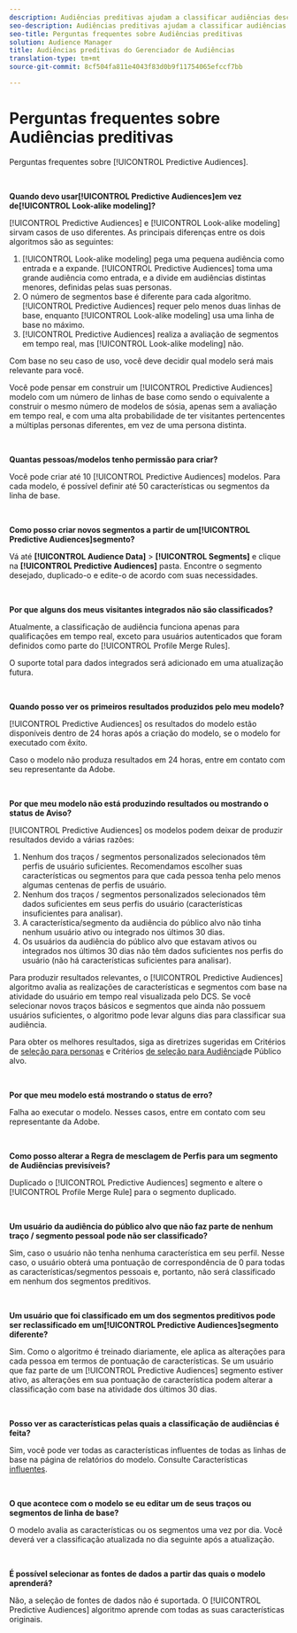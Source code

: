 ```yaml
---
description: Audiências preditivas ajudam a classificar audiências desconhecidas em personas distintas em tempo real, usando a ciência de dados.
seo-description: Audiências preditivas ajudam a classificar audiências desconhecidas em personas distintas em tempo real, usando a ciência de dados.
seo-title: Perguntas frequentes sobre Audiências preditivas
solution: Audience Manager
title: Audiências preditivas do Gerenciador de Audiências
translation-type: tm+mt
source-git-commit: 8cf504fa811e4043f83d0b9f11754065efccf7bb

---
```



# Perguntas frequentes sobre Audiências preditivas

Perguntas frequentes sobre [!UICONTROL Predictive Audiences].

 

**Quando devo usar[!UICONTROL Predictive Audiences]em vez de[!UICONTROL Look-alike modeling]?**

[!UICONTROL Predictive Audiences] e [!UICONTROL Look-alike modeling] sirvam casos de uso diferentes. As principais diferenças entre os dois algoritmos são as seguintes:

1. [!UICONTROL Look-alike modeling] pega uma pequena audiência como entrada e a expande. [!UICONTROL Predictive Audiences] toma uma grande audiência como entrada, e a divide em audiências distintas menores, definidas pelas suas personas.
1. O número de segmentos base é diferente para cada algoritmo. [!UICONTROL Predictive Audiences] requer pelo menos duas linhas de base, enquanto [!UICONTROL Look-alike modeling] usa uma linha de base no máximo.
1. [!UICONTROL Predictive Audiences] realiza a avaliação de segmentos em tempo real, mas [!UICONTROL Look-alike modeling] não.

Com base no seu caso de uso, você deve decidir qual modelo será mais relevante para você.

Você pode pensar em construir um [!UICONTROL Predictive Audiences] modelo com um número de linhas de base como sendo o equivalente a construir o mesmo número de modelos de sósia, apenas sem a avaliação em tempo real, e com uma alta probabilidade de ter visitantes pertencentes a múltiplas personas diferentes, em vez de uma persona distinta.

 

**Quantas pessoas/modelos tenho permissão para criar?**

Você pode criar até 10 [!UICONTROL Predictive Audiences] modelos. Para cada modelo, é possível definir até 50 características ou segmentos da linha de base.

 

**Como posso criar novos segmentos a partir de um[!UICONTROL Predictive Audiences]segmento?**

Vá até **[!UICONTROL Audience Data]** > **[!UICONTROL Segments]** e clique na **[!UICONTROL Predictive Audiences]** pasta. Encontre o segmento desejado, duplicado-o e edite-o de acordo com suas necessidades.

 

**Por que alguns dos meus visitantes integrados não são classificados?**

Atualmente, a classificação de audiência funciona apenas para qualificações em tempo real, exceto para usuários autenticados que foram definidos como parte do [!UICONTROL Profile Merge Rules].

O suporte total para dados integrados será adicionado em uma atualização futura.

 

**Quando posso ver os primeiros resultados produzidos pelo meu modelo?**

[!UICONTROL Predictive Audiences] os resultados do modelo estão disponíveis dentro de 24 horas após a criação do modelo, se o modelo for executado com êxito.

Caso o modelo não produza resultados em 24 horas, entre em contato com seu representante da Adobe.

 

**Por que meu modelo não está produzindo resultados ou mostrando o status de Aviso?**

[!UICONTROL Predictive Audiences] os modelos podem deixar de produzir resultados devido a várias razões:

1. Nenhum dos traços / segmentos personalizados selecionados têm perfis de usuário suficientes. Recomendamos escolher suas características ou segmentos para que cada pessoa tenha pelo menos algumas centenas de perfis de usuário.
1. Nenhum dos traços / segmentos personalizados selecionados têm dados suficientes em seus perfis do usuário (características insuficientes para analisar).
1. A característica/segmento da audiência do público alvo não tinha nenhum usuário ativo ou integrado nos últimos 30 dias.
1. Os usuários da audiência do público alvo que estavam ativos ou integrados nos últimos 30 dias não têm dados suficientes nos perfis do usuário (não há características suficientes para analisar).

Para produzir resultados relevantes, o [!UICONTROL Predictive Audiences] algoritmo avalia as realizações de características e segmentos com base na atividade do usuário em tempo real visualizada pelo DCS. Se você selecionar novos traços básicos e segmentos que ainda não possuem usuários suficientes, o algoritmo pode levar alguns dias para classificar sua audiência.

Para obter os melhores resultados, siga as diretrizes sugeridas em Critérios de [seleção para personas](../features/algorithmic-models/predictive-audiences.md#selection-personas) e Critérios [de seleção para Audiência](../features/algorithmic-models/predictive-audiences.md#selection-audience)de Público alvo.

 

**Por que meu modelo está mostrando o status de erro?**

Falha ao executar o modelo. Nesses casos, entre em contato com seu representante da Adobe.

 

**Como posso alterar a Regra de mesclagem de Perfis para um segmento de Audiências previsíveis?**

Duplicado o [!UICONTROL Predictive Audiences] segmento e altere o [!UICONTROL Profile Merge Rule] para o segmento duplicado.

 

**Um usuário da audiência do público alvo que não faz parte de nenhum traço / segmento pessoal pode não ser classificado?**

Sim, caso o usuário não tenha nenhuma característica em seu perfil. Nesse caso, o usuário obterá uma pontuação de correspondência de 0 para todas as características/segmentos pessoais e, portanto, não será classificado em nenhum dos segmentos preditivos.

 

**Um usuário que foi classificado em um dos segmentos preditivos pode ser reclassificado em um[!UICONTROL Predictive Audiences]segmento diferente?**

Sim. Como o algoritmo é treinado diariamente, ele aplica as alterações para cada pessoa em termos de pontuação de características. Se um usuário que faz parte de um [!UICONTROL Predictive Audiences] segmento estiver ativo, as alterações em sua pontuação de característica podem alterar a classificação com base na atividade dos últimos 30 dias.

 

**Posso ver as características pelas quais a classificação de audiências é feita?**

Sim, você pode ver todas as características influentes de todas as linhas de base na página de relatórios do modelo. Consulte Características [influentes](../features/algorithmic-models/predictive-audiences-reporting.md#influential-traits).

 

**O que acontece com o modelo se eu editar um de seus traços ou segmentos de linha de base?**

O modelo avalia as características ou os segmentos uma vez por dia. Você deverá ver a classificação atualizada no dia seguinte após a atualização.

 

**É possível selecionar as fontes de dados a partir das quais o modelo aprenderá?**

Não, a seleção de fontes de dados não é suportada. O [!UICONTROL Predictive Audiences] algoritmo aprende com todas as suas características originais.